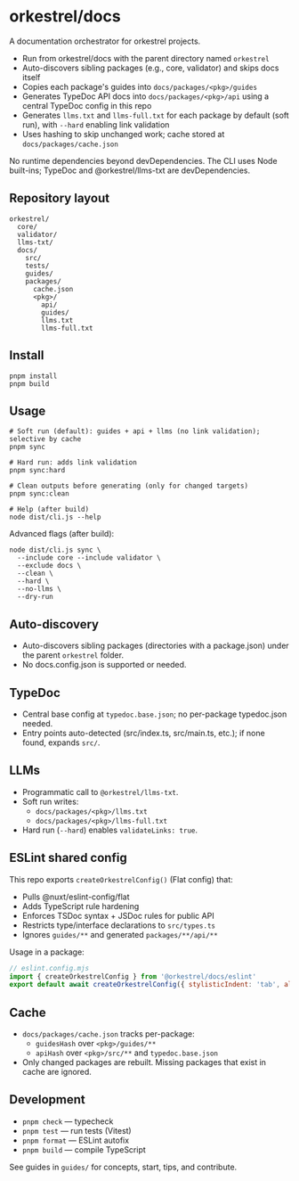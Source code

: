 # orkestrel/docs

A documentation orchestrator for orkestrel projects.

- Run from orkestrel/docs with the parent directory named `orkestrel`
- Auto-discovers sibling packages (e.g., core, validator) and skips docs itself
- Copies each package's guides into `docs/packages/<pkg>/guides`
- Generates TypeDoc API docs into `docs/packages/<pkg>/api` using a central TypeDoc config in this repo
- Generates `llms.txt` and `llms-full.txt` for each package by default (soft run), with `--hard` enabling link validation
- Uses hashing to skip unchanged work; cache stored at `docs/packages/cache.json`

No runtime dependencies beyond devDependencies. The CLI uses Node built-ins; TypeDoc and @orkestrel/llms-txt are devDependencies.

## Repository layout

```
orkestrel/
  core/
  validator/
  llms-txt/
  docs/
    src/
    tests/
    guides/
    packages/
      cache.json
      <pkg>/
        api/
        guides/
        llms.txt
        llms-full.txt
```

## Install

```
pnpm install
pnpm build
```

## Usage

```
# Soft run (default): guides + api + llms (no link validation); selective by cache
pnpm sync

# Hard run: adds link validation
pnpm sync:hard

# Clean outputs before generating (only for changed targets)
pnpm sync:clean

# Help (after build)
node dist/cli.js --help
```

Advanced flags (after build):
```
node dist/cli.js sync \
  --include core --include validator \
  --exclude docs \
  --clean \
  --hard \
  --no-llms \
  --dry-run
```

## Auto-discovery

- Auto-discovers sibling packages (directories with a package.json) under the parent `orkestrel` folder.
- No docs.config.json is supported or needed.

## TypeDoc

- Central base config at `typedoc.base.json`; no per-package typedoc.json needed.
- Entry points auto-detected (src/index.ts, src/main.ts, etc.); if none found, expands `src/`.

## LLMs

- Programmatic call to `@orkestrel/llms-txt`.
- Soft run writes:
  - `docs/packages/<pkg>/llms.txt`
  - `docs/packages/<pkg>/llms-full.txt`
- Hard run (`--hard`) enables `validateLinks: true`.

## ESLint shared config

This repo exports `createOrkestrelConfig()` (Flat config) that:
- Pulls @nuxt/eslint-config/flat
- Adds TypeScript rule hardening
- Enforces TSDoc syntax + JSDoc rules for public API
- Restricts type/interface declarations to `src/types.ts`
- Ignores `guides/**` and generated `packages/**/api/**`

Usage in a package:

```js
// eslint.config.mjs
import { createOrkestrelConfig } from '@orkestrel/docs/eslint'
export default await createOrkestrelConfig({ stylisticIndent: 'tab', allowTypesFile: 'src/types.ts' })
```

## Cache

- `docs/packages/cache.json` tracks per-package:
  - `guidesHash` over `<pkg>/guides/**`
  - `apiHash` over `<pkg>/src/**` and `typedoc.base.json`
- Only changed packages are rebuilt. Missing packages that exist in cache are ignored.

## Development

- `pnpm check` — typecheck
- `pnpm test` — run tests (Vitest)
- `pnpm format` — ESLint autofix
- `pnpm build` — compile TypeScript

See guides in `guides/` for concepts, start, tips, and contribute.
